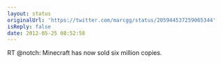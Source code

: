 ```yaml
---
layout: status
originalUrl: 'https://twitter.com/marcgg/status/205944537259065344'
isReply: false
date: 2012-05-25 08:52:58
---
```


RT @notch: Minecraft has now sold six million copies.
